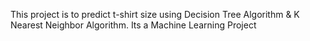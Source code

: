 This project is to predict t-shirt size using Decision Tree Algorithm & K Nearest Neighbor Algorithm. Its a Machine Learning Project
